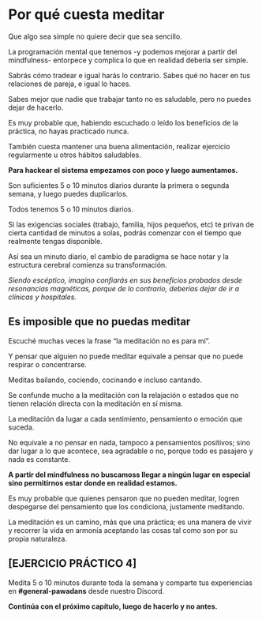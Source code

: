 # Por qué cuesta meditar

Que algo sea simple no quiere decir que sea sencillo.

La programación mental que tenemos -y podemos mejorar a partir del mindfulness- entorpece y complica lo que en realidad debería ser simple.

Sabrás cómo tradear e igual harás lo contrario. Sabes qué no hacer en tus relaciones de pareja, e igual lo haces.

Sabes mejor que nadie que trabajar tanto no es saludable, pero no puedes dejar de hacerlo.

Es muy probable que, habiendo escuchado o leído los beneficios de la práctica, no hayas practicado nunca.

También cuesta mantener una buena alimentación, realizar ejercicio regularmente u otros hábitos saludables.

**Para hackear el sistema empezamos con poco y luego aumentamos.**

Son suficientes 5 o 10 minutos diarios durante la primera o segunda semana, y luego puedes duplicarlos.

Todos tenemos 5 o 10 minutos diarios.

Si las exigencias sociales (trabajo, familia, hijos pequeños, etc) te privan de cierta cantidad de minutos a solas, podrás comenzar con el tiempo que realmente tengas disponible.

Así sea un minuto diario, el cambio de paradigma se hace notar y la estructura cerebral comienza su transformación.&#x20;

_Siendo escéptico, imagino confiarás en sus beneficios probados desde resonancias magnéticas, porque de lo contrario, deberías dejar de ir a clínicas y hospitales._

## Es imposible que no puedas meditar

Escuché muchas veces la frase “la meditación no es para mí”.&#x20;

Y pensar que alguien no puede meditar equivale a pensar que no puede respirar o concentrarse.

Meditas bailando, cociendo, cocinando e incluso cantando.

Se confunde mucho a la meditación con la relajación o estados que no tienen relación directa con la meditación en sí misma.

La meditación da lugar a cada sentimiento, pensamiento o emoción que suceda.

No equivale a no pensar en nada, tampoco a pensamientos positivos; sino dar lugar a lo que acontece, sea agradable o no, porque todo es pasajero y nada es constante.

**A partir del mindfulness no buscamoss llegar a ningún lugar en especial sino permitirnos estar donde en realidad estamos.**

Es muy probable que quienes pensaron que no pueden meditar, logren despegarse del pensamiento que los condiciona, justamente meditando.

La meditación es un camino, más que una práctica; es una manera de vivir y recorrer la vida en armonía aceptando las cosas tal como son por su propia naturaleza.

## **\[EJERCICIO PRÁCTICO 4]**

Medita 5 o 10 minutos durante toda la semana y comparte tus experiencias en **#general-pawadans** desde nuestro Discord.

**Continúa con el próximo capítulo, luego de hacerlo y no antes.**
